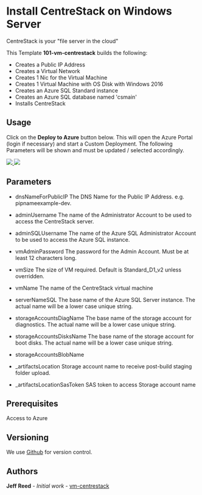 # Install CentreStack on Windows Server

CentreStack is your "file server in the cloud"

This Template **101-vm-centrestack** builds the following:

* Creates a Public IP Address
* Creates a Virtual Network
* Creates 1 Nic for the Virtual Machine
* Creates 1 Virtual Machine with OS Disk with Windows 2016
* Creates an Azure SQL Standard instance
* Creates an Azure SQL database named 'csmain'
* Installs CentreStack

## Usage

Click on the **Deploy to Azure** button below. This will open the Azure Portal (login if necessary) and start a Custom Deployment. The following Parameters will be shown and must be updated / selected accordingly.

<a href="https://portal.azure.com/#create/Microsoft.Template/uri/https%3A%2F%2Fraw.githubusercontent.com%2FAzure%2Fazure-quickstart-templates%2Fmaster%2F101-vm-centrestack%2Fazuredeploy.json" target="_blank">
    <img src="http://azuredeploy.net/deploybutton.png"/>
</a>
<a href="http://armviz.io/#/?load=https%3A%2F%2Fraw.githubusercontent.com%2FAzure%2Fazure-quickstart-templates%2Fmaster%2F101-vm-centrestack%2Fazuredeploy.json" target="_blank">
    <img src="http://armviz.io/visualizebutton.png"/>
</a>

## Parameters

* dnsNameForPublicIP
  The DNS Name for the Public IP Address. e.g. pipnameexample-dev.

* adminUsername
  The name of the Administrator Account to be used to access the CentreStack server.

* adminSQLUsername
  The name of the Azure SQL Administrator Account to be used to access the Azure SQL instance.
* vmAdminPassword
  The password for the Admin Account. Must be at least 12 characters long.

* vmSize
  The size of VM required.
  Default is Standard_D1_v2 unless overridden.

* vmName
  The name of the CentreStack virtual machine

* serverNameSQL
  The base name of the Azure SQL Server instance. The actual name will be a lower case unique string.

* storageAccountsDiagName
  The base name of the storage account for diagnostics. The actual name will be a lower case unique string.

* storageAccountsDisksName
  The base name of the storage account for boot disks. The actual name will be a lower case unique string.

* storageAccountsBlobName

* _artifactsLocation
  Storage account name to receive post-build staging folder upload.
* _artifactsLocationSasToken
  SAS token to access Storage account name

## Prerequisites

Access to Azure

## Versioning

We use [Github](https://github.com/) for version control.

## Authors

**Jeff Reed** - *Initial work* - [vm-centrestack](https://github.com/azure-quickstart-templates/101-vm-centrestack)